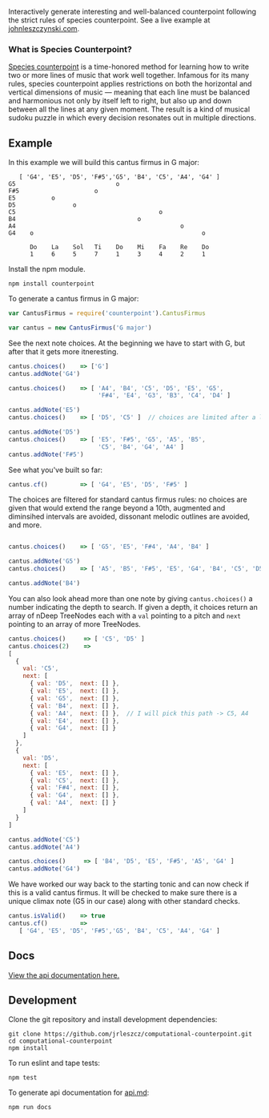Interactively generate interesting and well-balanced counterpoint following the strict rules of species counterpoint.  See a live example at [johnleszczynski.com](http://johnleszczynski.com).

### What is Species Counterpoint?
[Species counterpoint](http://en.wikipedia.org/wiki/Counterpoint#Species_counterpoint) is a time-honored method for learning how to write two or more lines of music that work well together. Infamous for its many rules, species counterpoint applies restrictions on both the horizontal and vertical dimensions of music — meaning that each line must be balanced and harmonious not only by itself left to right, but also up and down between all the lines at any given moment. The result is a kind of musical sudoku puzzle in which every decision resonates out in multiple directions.

## Example
In this example we will build this cantus firmus in G major:
```
   [ 'G4', 'E5', 'D5', 'F#5','G5', 'B4', 'C5', 'A4', 'G4' ]
G5                            o
F#5                     o
E5          o
D5                o
C5                                        o
B4                                  o
A4                                              o
G4    o                                               o

      Do    La    Sol   Ti    Do    Mi    Fa    Re    Do
      1     6     5     7     1     3     4     2     1
```

Install the npm module.
```
npm install counterpoint
```

To generate a cantus firmus in G major:

```js
var CantusFirmus = require('counterpoint').CantusFirmus

var cantus = new CantusFirmus('G major')
```

See the next note choices. At the beginning we have to start with G, but after that it gets more itneresting.
```js
cantus.choices()    => ['G']
cantus.addNote('G4')

cantus.choices()    => [ 'A4', 'B4', 'C5', 'D5', 'E5', 'G5',
                         'F#4', 'E4', 'G3', 'B3', 'C4', 'D4' ]

cantus.addNote('E5')
cantus.choices()    => [ 'D5', 'C5' ]  // choices are limited after a leap

cantus.addNote('D5')
cantus.choices()    => [ 'E5', 'F#5', 'G5', 'A5', 'B5',
                         'C5', 'B4', 'G4', 'A4' ]
cantus.addNote('F#5')
```

See what you've built so far:
```js
cantus.cf()         => [ 'G4', 'E5', 'D5', 'F#5' ]
```

The choices are filtered for standard cantus firmus rules: no choices are given that would extend the range beyond a 10th, augmented and diminsihed intervals are avoided, dissonant melodic outlines are avoided, and more.
```js

cantus.choices()    => [ 'G5', 'E5', 'F#4', 'A4', 'B4' ]

cantus.addNote('G5')
cantus.choices()    => [ 'A5', 'B5', 'F#5', 'E5', 'G4', 'B4', 'C5', 'D5' ]

cantus.addNote('B4')
```

You can also look ahead more than one note by giving `cantus.choices()` a number indicating the depth to search. If given a depth, it choices return an array of nDeep TreeNodes each with a `val` pointing to a pitch and `next` pointing to an array of more TreeNodes.
```js
cantus.choices()     => [ 'C5', 'D5' ]
cantus.choices(2)    =>
[
  {
    val: 'C5',
    next: [
      { val: 'D5',  next: [] },
      { val: 'E5',  next: [] },
      { val: 'G5',  next: [] },
      { val: 'B4',  next: [] },
      { val: 'A4',  next: [] },  // I will pick this path -> C5, A4
      { val: 'E4',  next: [] },
      { val: 'G4',  next: [] }
    ]
  },
  {
    val: 'D5',
    next: [
      { val: 'E5',  next: [] },
      { val: 'C5',  next: [] },
      { val: 'F#4', next: [] },
      { val: 'G4',  next: [] },
      { val: 'A4',  next: [] }
    ]
  }
]

cantus.addNote('C5')
cantus.addNote('A4')

cantus.choices()     => [ 'B4', 'D5', 'E5', 'F#5', 'A5', 'G4' ]
cantus.addNote('G4')
```

We have worked our way back to the starting tonic and can now check if this is a valid cantus firmus. It will be checked to make sure there is a unique climax note (G5 in our case) along with other standard checks.
```js
cantus.isValid()    => true
cantus.cf()         =>
   [ 'G4', 'E5', 'D5', 'F#5','G5', 'B4', 'C5', 'A4', 'G4' ]
```

## Docs
[View the api documentation here.](api.md)

## Development

Clone the git repository and install development dependencies:
```
git clone https://github.com/jrleszcz/computational-counterpoint.git
cd computational-counterpoint
npm install
```

To run eslint and tape tests:
```
npm test
```

To generate api documentation for [api.md](api.md):
```
npm run docs
```
